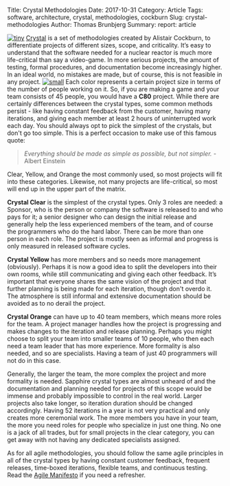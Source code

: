 Title: Crystal Methodologies
Date: 2017-10-31
Category: Article
Tags: software, architecture, crystal, methodologies, cockburn
Slug: crystal-methodologies
Author: Thomas Brunbjerg
Summary: 
report: article

[![tiny]({static}/img/article/crystal.jpg)]({static}/img/article/crystal.jpg)
[Crystal](https://en.wikiversity.org/wiki/Crystal_Methods) is a set of methodologies created by Alistair Cockburn, to differentiate projects of different sizes, scope, and criticality. It’s easy to understand that the software needed for a nuclear reactor is much more life-critical than say a video-game. In more serious projects, the amount of testing, formal procedures, and documentation become increasingly higher. In an ideal world, no mistakes are made, but of course, this is not feasible in any project. 
[![small]({static}/img/article/crystal_table.png)]({static}/img/article/crystal_table.png)
Each color represents a certain project size in terms of the number of people working on it. So, if you are making a game and your team consists of 45 people, you would have a **C80** project. While there are certainly differences between the crystal types, some common methods persist - like having constant feedback from the customer, having many iterations, and giving each member at least 2 hours of uninterrupted work each day. You should always opt to pick the simplest of the crystals, but don't go too simple. This is a perfect occasion to make use of this famous quote:

>*Everything should be made as simple as possible, but not simpler.* - Albert Einstein

Clear, Yellow, and Orange the most commonly used, so most projects will fit into these categories. Likewise, not many projects are life-critical, so most will end up in the upper part of the matrix.

**Crystal Clear** is the simplest of the crystal types. Only 3 roles are needed: a Sponsor, who is the person or company the software is released to and who pays for it; a senior designer who can design the initial release and generally help the less experienced members of the team, and of course the programmers who do the hard labor. There can be more than one person in each role. The project is mostly seen as informal and progress is only measured in released software cycles.

**Crystal Yellow** has more members and so needs more management (obviously). Perhaps it is now a good idea to split the developers into their own rooms, while still communicating and giving each other feedback. It’s important that everyone shares the same vision of the project and that further planning is being made for each iteration, though don't overdo it. The atmosphere is still informal and extensive documentation should be avoided as to no derail the project. 

**Crystal Orange** can have up to 40 team members, which means more roles for the team. A project manager handles how the project is progressing and makes changes to the iteration and release planning. Perhaps you might choose to split your team into smaller teams of 10 people, who then each need a team leader that has more experience. More formality is also needed, and so are specialists. Having a team of just 40 programmers will not do in this case. 

Generally, the larger the team, the more complex the project and more formality is needed. Sapphire crystal types are almost unheard of and the documentation and planning needed for projects of this scope would be immense and probably impossible to control in the real world. Larger projects also take longer, so iteration duration should be changed accordingly. Having 52 iterations in a year is not very practical and only creates more ceremonial work. The more members you have in your team, the more you need roles for people who specialize in just one thing. No one is a jack of all trades, but for small projects in the clear category, you can get away with not having any dedicated specialists assigned.

As for all agile methodologies, you should follow the same agile principles in all of the crystal types by having constant customer feedback, frequent releases, time-boxed iterations, flexible teams, and continuous testing. Read the [Agile Manifesto](https://agilemanifesto.org/) if you need a refresher. 